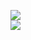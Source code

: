 [![](https://img.shields.io/badge/Made%20With-Github%20Spray-lightgrey.svg?style=for-the-badge&logo=github)](https://github.com/Annihil/github-spray#4314)  
[![](https://i.imgur.com/2DrTn0Z.gif)](https://github.com/Annihil/github-spray)